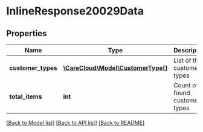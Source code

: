 # InlineResponse20029Data

## Properties
Name | Type | Description | Notes
------------ | ------------- | ------------- | -------------
**customer_types** | [**\CareCloud\Model\CustomerType[]**](CustomerType.md) | List of the customer types | [optional] 
**total_items** | **int** | Count of all found customer types | [optional] 

[[Back to Model list]](../../README.md#documentation-for-models) [[Back to API list]](../../README.md#documentation-for-api-endpoints) [[Back to README]](../../README.md)

